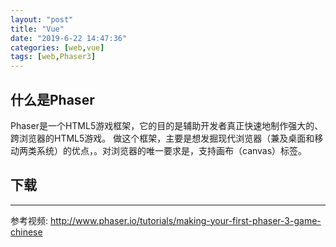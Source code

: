 ```yaml
---
layout: "post"
title: "Vue"
date: "2019-6-22 14:47:36"
categories: [web,vue]
tags: [web,Phaser3]
---
```


## 什么是Phaser

Phaser是一个HTML5游戏框架，它的目的是辅助开发者真正快速地制作强大的、跨浏览器的HTML5游戏。 做这个框架，主要是想发掘现代浏览器（兼及桌面和移动两类系统）的优点，。对浏览器的唯一要求是，支持画布（canvas）标签。

## 下载


---

参考视频: http://www.phaser.io/tutorials/making-your-first-phaser-3-game-chinese